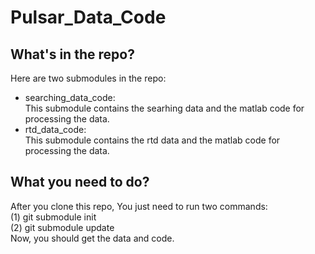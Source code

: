 Pulsar_Data_Code
=
What's in the repo?
-
Here are two submodules in the repo: 
* searching_data_code: <br>
     This submodule contains the searhing data and the matlab code for processing the data.
* rtd_data_code:<br>
     This submodule contains the rtd data and the matlab code for processing the data.

What you need to do?
-
After you clone this repo, You just need to run two commands:<br>
(1) git submodule init<br>
(2) git submodule update<br>
Now, you should get the data and code.<br>
